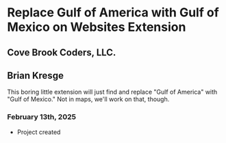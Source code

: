 # Replace Gulf of America with Gulf of Mexico on Websites Extension
## Cove Brook Coders, LLC.
## Brian Kresge

This boring little extension will just find and replace "Gulf of America" with "Gulf of Mexico."  Not in maps, we'll work on that, though.

### February 13th, 2025
* Project created
